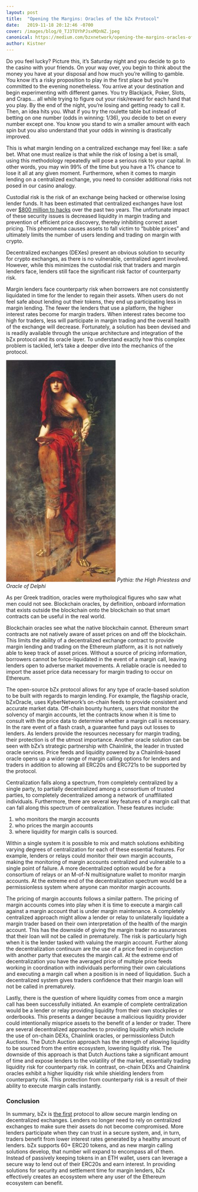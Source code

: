 ```yaml
---
layout: post
title:  "Opening the Margins: Oracles of the bZx Protocol"
date:   2019-11-18 20:12:46 -0700
cover: /images/blog/0_TJ3TOYhPJsxMQnNZ.jpeg
canonical: https://medium.com/bzxnetwork/opening-the-margins-oracles-of-the-bzx-platform-6110202d4b1
author: Kistner
---
```

Do you feel lucky? Picture this, it’s Saturday night and you decide to go to the casino with your friends. On your way over, you begin to think about the money you have at your disposal and how much you’re willing to gamble. You know it’s a risky proposition to play in the first place but you’re committed to the evening nonetheless. You arrive at your destination and begin experimenting with different games. You try Blackjack, Poker, Slots, and Craps… all while trying to figure out your risk/reward for each hand that you play. By the end of the night, you’re losing and getting ready to call it. Then, an idea hits you. What if you try the roulette table but instead of betting on one number (odds in winning: 1/36), you decide to bet on every number except one. You know you stand to win a smaller amount with each spin but you also understand that your odds in winning is drastically improved.

This is what margin lending on a centralized exchange may feel like: a safe bet. What one must realize is that while the risk of losing a bet is small, using this methodology repeatedly will pose a serious risk to your capital. In other words, you may win 99% of the time but you have a 1% chance to lose it all at any given moment. Furthermore, when it comes to margin lending on a centralized exchange, you need to consider additional risks not posed in our casino analogy.

Custodial risk is the risk of an exchange being hacked or otherwise losing lender funds. It has been estimated that centralized exchanges have lost over [$800 million to hacks](https://www.bankinfosecurity.com/cryptocurrency-exchanges-lost-882-million-to-hackers-a-11624) over the past two years. The unfortunate impact of these security issues is decreased liquidity in margin trading and prevention of efficient price discovery, thereby inhibiting correct asset pricing. This phenomena causes assets to fall victim to “bubble prices” and ultimately limits the number of users lending and trading on margin with crypto.

Decentralized exchanges (DEXes) present an obvious solution to security for crypto exchanges, as there is no vulnerable, centralized agent involved. However, while this minimizes the custodial risk that traders and margin lenders face, lenders still face the significant risk factor of counterparty risk.

Margin lenders face counterparty risk when borrowers are not consistently liquidated in time for the lender to regain their assets. When users do not feel safe about lending out their tokens, they end up participating less in margin lending. The fewer the lenders that use a platform, the higher interest rates become for margin traders. When interest rates become too high for traders, less will participate in margin trading and the overall health of the exchange will decrease. Fortunately, a solution has been devised and is readily available through the unique architecture and integration of the bZx protocol and its oracle layer. To understand exactly how this complex problem is tackled, let’s take a deeper dive into the mechanics of the protocol.

![](/images/blog/0_Kn4KJ6GHpcNucYzI.jpeg)
_Pythia: the High Priestess and Oracle of Delphi_

As per Greek tradition, oracles were mythological figures who saw what men could not see. Blockchain oracles, by definition, onboard information that exists outside the blockchain onto the blockchain so that smart contracts can be useful in the real world.

Blockchain oracles see what the native blockchain cannot. Ethereum smart contracts are not natively aware of asset prices on and off the blockchain. This limits the ability of a decentralized exchange contract to provide margin lending and trading on the Ethereum platform, as it is not natively able to keep track of asset prices. Without a source of pricing information, borrowers cannot be force-liquidated in the event of a margin call, leaving lenders open to adverse market movements. A reliable oracle is needed to import the asset price data necessary for margin trading to occur on Ethereum.

The open-source bZx protocol allows for any type of oracle-based solution to be built with regards to margin lending. For example, the flagship oracle, bZxOracle, uses KyberNetwork’s on-chain feeds to provide consistent and accurate market data. Off-chain bounty hunters, users that monitor the solvency of margin accounts, let the contracts know when it is time to consult with the price data to determine whether a margin call is necessary. In the rare event of a flash crash, a guarantee fund pays out losses to lenders. As lenders provide the resources necessary for margin trading, their protection is of the utmost importance. Another oracle solution can be seen with bZx’s strategic partnership with Chainlink, the leader in trusted oracle services. Price feeds and liquidity powered by a Chainlink-based oracle opens up a wider range of margin calling options for lenders and traders in addition to allowing all ERC20s and ERC721s to be supported by the protocol.

Centralization falls along a spectrum, from completely centralized by a single party, to partially decentralized among a consortium of trusted parties, to completely decentralized among a network of unaffiliated individuals. Furthermore, there are several key features of a margin call that can fall along this spectrum of centralization. These features include:
1. who monitors the margin accounts
2. who prices the margin accounts
3. where liquidity for margin calls is sourced.

Within a single system it is possible to mix and match solutions exhibiting varying degrees of centralization for each of these essential features. For example, lenders or relays could monitor their own margin accounts, making the monitoring of margin accounts centralized and vulnerable to a single point of failure. A more decentralized option would be for a consortium of relays or an M-of-N multisignature wallet to monitor margin accounts. At the extreme end of the decentralization spectrum would be a permissionless system where anyone can monitor margin accounts.

The pricing of margin accounts follows a similar pattern. The pricing of margin accounts comes into play when it is time to execute a margin call against a margin account that is under margin maintenance. A completely centralized approach might allow a lender or relay to unilaterally liquidate a margin trader based on their own interpretation of the health of the margin account. This has the downside of giving the margin trader no assurances that their loan will not be called in prematurely. The risk is particularly high when it is the lender tasked with valuing the margin account. Further along the decentralization continuum are the use of a price feed in conjunction with another party that executes the margin call. At the extreme end of decentralization you have the averaged price of multiple price feeds working in coordination with individuals performing their own calculations and executing a margin call when a position is in need of liquidation. Such a decentralized system gives traders confidence that their margin loan will not be called in prematurely.

Lastly, there is the question of where liquidity comes from once a margin call has been successfully initiated. An example of complete centralization would be a lender or relay providing liquidity from their own stockpiles or orderbooks. This presents a danger because a malicious liquidity provider could intentionally misprice assets to the benefit of a lender or trader. There are several decentralized approaches to providing liquidity which include the use of on-chain DEXs, Chainlink oracles, or permissionless Dutch Auctions. The Dutch Auction approach has the strength of allowing liquidity to be sourced from the entire ecosystem, lowering liquidity risk. The downside of this approach is that Dutch Auctions take a significant amount of time and expose lenders to the volatility of the market, essentially trading liquidity risk for counterparty risk. In contrast, on-chain DEXs and Chainlink oracles exhibit a higher liquidity risk while shielding lenders from counterparty risk. This protection from counterparty risk is a result of their ability to execute margin calls instantly.

### Conclusion

In summary, bZx is [the first](https://blog.0xproject.com/relayer-report-10-v2-bug-bounty-and-advisory-board-update-29e7ec5ac120) protocol to allow secure margin lending on decentralized exchanges. Lenders no longer need to rely on centralized exchanges to make sure their assets do not become compromised. More lenders participate when they can trust in a secure system, and, in turn, traders benefit from lower interest rates generated by a healthy amount of lenders. bZx supports 60+ ERC20 tokens, and as new margin calling solutions develop, that number will expand to encompass all of them. Instead of passively keeping tokens in an ETH wallet, users can leverage a secure way to lend out of their ERC20s and earn interest. In providing solutions for security and settlement time for margin lenders, bZx effectively creates an ecosystem where any user of the Ethereum ecosystem can benefit.
